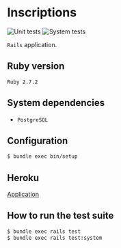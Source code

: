 # Inscriptions

![Unit tests](https://github.com/iszandro/inscriptions/workflows/Unit%20tests/badge.svg)
![System tests](https://github.com/iszandro/inscriptions/workflows/System%20tests/badge.svg)

`Rails` application.

## Ruby version

`Ruby 2.7.2`

## System dependencies

* `PostgreSQL`

## Configuration

```bash
$ bundle exec bin/setup
```

## Heroku

[Application](https://dinscriptions.herokuapp.com/)

## How to run the test suite

```bash
$ bundle exec rails test
$ bundle exec rails test:system
```
